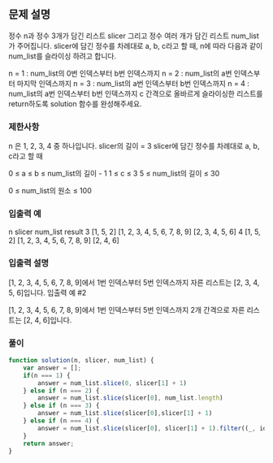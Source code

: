 ## 문제 설명

정수 n과 정수 3개가 담긴 리스트 slicer 그리고 정수 여러 개가 담긴 리스트 num_list가 주어집니다. slicer에 담긴 정수를 차례대로 a, b, c라고 할 때, n에 따라 다음과 같이 num_list를 슬라이싱 하려고 합니다.

n = 1 : num_list의 0번 인덱스부터 b번 인덱스까지
n = 2 : num_list의 a번 인덱스부터 마지막 인덱스까지
n = 3 : num_list의 a번 인덱스부터 b번 인덱스까지
n = 4 : num_list의 a번 인덱스부터 b번 인덱스까지 c 간격으로
올바르게 슬라이싱한 리스트를 return하도록 solution 함수를 완성해주세요.

### 제한사항

n 은 1, 2, 3, 4 중 하나입니다.
slicer의 길이 = 3
slicer에 담긴 정수를 차례대로 a, b, c라고 할 때

0 ≤ a ≤ b ≤ num_list의 길이 - 1
1 ≤ c ≤ 3
5 ≤ num_list의 길이 ≤ 30

0 ≤ num_list의 원소 ≤ 100

### 입출력 예

n slicer num_list result
3 [1, 5, 2] [1, 2, 3, 4, 5, 6, 7, 8, 9] [2, 3, 4, 5, 6]
4 [1, 5, 2] [1, 2, 3, 4, 5, 6, 7, 8, 9] [2, 4, 6]

### 입출력 설명

[1, 2, 3, 4, 5, 6, 7, 8, 9]에서 1번 인덱스부터 5번 인덱스까지 자른 리스트는 [2, 3, 4, 5, 6]입니다.
입출력 예 #2

[1, 2, 3, 4, 5, 6, 7, 8, 9]에서 1번 인덱스부터 5번 인덱스까지 2개 간격으로 자른 리스트는 [2, 4, 6]입니다.

### 풀이

```javaScript
function solution(n, slicer, num_list) {
    var answer = [];
    if(n === 1) {
        answer = num_list.slice(0, slicer[1] + 1)
    } else if (n === 2) {
        answer = num_list.slice(slicer[0], num_list.length)
    } else if (n === 3) {
        answer = num_list.slice(slicer[0],slicer[1] + 1)
    } else if (n === 4) {
        answer = num_list.slice(slicer[0], slicer[1] + 1).filter((_, idx) => idx % slicer[2] === 0);
    }
    return answer;
}
```
